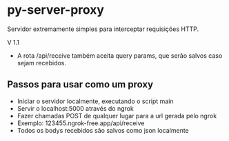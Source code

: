 # py-server-proxy
Servidor extremamente simples para interceptar requisições HTTP.

V 1.1
<ul>
  <li>A rota /api/receive também aceita query params, que serão salvos caso sejam recebidos.</li>
</ul>

<h2>Passos para usar como um proxy</h2>
<ul>
  <li>Iniciar o servidor localmente, executando o script main</li>
  <li>Servir o localhost:5000 através do ngrok</li>
  <li>Fazer chamadas POST de qualquer lugar para a url gerada pelo ngrok</li>
  <li>Exemplo: 123455.ngrok-free.app/api/receive</li>
  <li>Todos os bodys recebidos são salvos como json localmente</li>
</ul>
